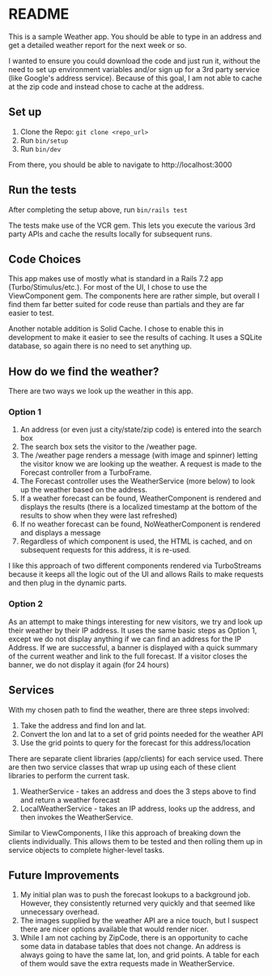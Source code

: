 # README

This is a sample Weather app. You should be able to type in an address and get a detailed weather report for the next week or so.

I wanted to ensure you could download the code and just run it, without the need to set up environment variables and/or sign up for a 3rd party service (like Google's address service). Because of this goal, I am not able to cache at the zip code and instead chose to cache at the address.

## Set up

1. Clone the Repo: `git clone <repo_url>`
1. Run `bin/setup`
1. Run `bin/dev`

From there, you should be able to navigate to http://localhost:3000

## Run the tests

After completing the setup above, run `bin/rails test`

The tests make use of the VCR gem. This lets you execute the various 3rd party APIs and cache the results locally for subsequent runs.

## Code Choices

This app makes use of mostly what is standard in a Rails 7.2 app (Turbo/Stimulus/etc.). For most of the UI, I chose to use the ViewComponent gem. The components here are rather simple, but overall I find them far better suited for code reuse than partials and they are far easier to test.

Another notable addition is Solid Cache. I chose to enable this in development to make it easier to see the results of caching. It uses a SQLite database, so again there is no need to set anything up.

## How do we find the weather?

There are two ways we look up the weather in this app.

### Option 1

1. An address (or even just a city/state/zip code) is entered into the search box
2. The search box sets the visitor to the /weather page.
3. The /weather page renders a message (with image and spinner) letting the visitor know we are looking up the weather. A request is made to the Forecast controller from a TurboFrame.
4. The Forecast controller uses the WeatherService (more below) to look up the weather based on the address.
5. If a weather forecast can be found, WeatherComponent is rendered and displays the results (there is a localized timestamp at the bottom of the results to show when they were last refreshed)
6. If no weather forecast can be found, NoWeatherComponent is rendered and displays a message
7. Regardless of which component is used, the HTML is cached, and on subsequent requests for this address, it is re-used.

I like this approach of two different components rendered via TurboStreams because it keeps all the logic out of the UI and allows Rails to make requests and then plug in the dynamic parts.

### Option 2

As an attempt to make things interesting for new visitors, we try and look up their weather by their IP address. It uses the same basic steps as Option 1, except we do not display anything if we can find an address for the IP Address. If we are successful, a banner is displayed with a quick summary of the current weather and link to the full forecast. If a visitor closes the banner, we do not display it again (for 24 hours)

## Services

With my chosen path to find the weather, there are three steps involved:

1. Take the address and find lon and lat.
2. Convert the lon and lat to a set of grid points needed for the weather API
3. Use the grid points to query for the forecast for this address/location

There are separate client libraries (app/clients) for each service used. There are then two service classes that wrap up using each of these client libraries to perform the current task.

1. WeatherService - takes an address and does the 3 steps above to find and return a weather forecast
2. LocalWeatherService - takes an IP address, looks up the address, and then invokes the WeatherService.

Similar to ViewComponents, I like this approach of breaking down the clients individually. This allows them to be tested and then rolling them up in service objects to complete higher-level tasks.

## Future Improvements

1. My initial plan was to push the forecast lookups to a background job. However, they consistently returned very quickly and that seemed like unnecessary overhead.
2. The images supplied by the weather API are a nice touch, but I suspect there are nicer options available that would render nicer.
3. While I am not caching by ZipCode, there is an opportunity to cache some data in database tables that does not change. An address is always going to have the same lat, lon, and grid points. A table for each of them would save the extra requests made in WeatherService.